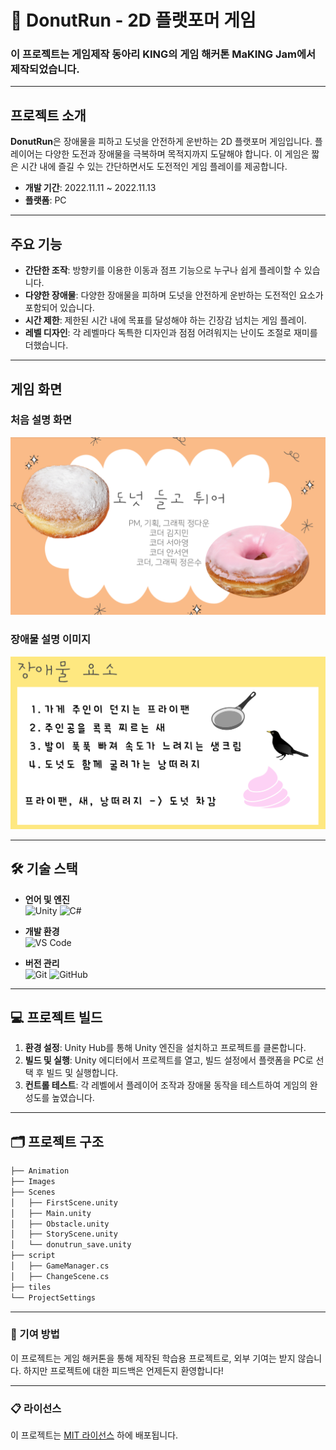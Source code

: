 # 🍩 DonutRun - 2D 플랫포머 게임

### 이 프로젝트는 게임제작 동아리 KING의 게임 해커톤 MaKING Jam에서 제작되었습니다.

---

## 프로젝트 소개

**DonutRun**은 장애물을 피하고 도넛을 안전하게 운반하는 2D 플랫포머 게임입니다. 플레이어는 다양한 도전과 장애물을 극복하며 목적지까지 도달해야 합니다. 이 게임은 짧은 시간 내에 즐길 수 있는 간단하면서도 도전적인 게임 플레이를 제공합니다.

- **개발 기간**: 2022.11.11 ~ 2022.11.13
- **플랫폼**: PC

---

## 주요 기능

- **간단한 조작**: 방향키를 이용한 이동과 점프 기능으로 누구나 쉽게 플레이할 수 있습니다.
- **다양한 장애물**: 다양한 장애물을 피하며 도넛을 안전하게 운반하는 도전적인 요소가 포함되어 있습니다.
- **시간 제한**: 제한된 시간 내에 목표를 달성해야 하는 긴장감 넘치는 게임 플레이.
- **레벨 디자인**: 각 레벨마다 독특한 디자인과 점점 어려워지는 난이도 조절로 재미를 더했습니다.

---

## 게임 화면

### 처음 설명 화면
![처음 설명 화면](https://github.com/jimin-fundamental/DonutRun2/blob/main/images/0.png)

### 장애물 설명 이미지
![장애물 설명 이미지](https://github.com/jimin-fundamental/DonutRun2/blob/main/images/1.png)

---

## 🛠️ 기술 스택

- **언어 및 엔진**  
  ![Unity](https://img.shields.io/badge/Engine-Unity-000000?style=for-the-badge&logo=unity&logoColor=white) 
  ![C#](https://img.shields.io/badge/Language-C%23-239120?style=for-the-badge&logo=csharp&logoColor=white)

- **개발 환경**  
  ![VS Code](https://img.shields.io/badge/IDE-VS%20Code-007ACC?style=for-the-badge&logo=visual-studio-code&logoColor=white)

- **버전 관리**  
  ![Git](https://img.shields.io/badge/Version%20Control-Git-orange?style=for-the-badge&logo=git&logoColor=white) 
  ![GitHub](https://img.shields.io/badge/Repository-GitHub-orange?style=for-the-badge&logo=github&logoColor=white)

---

## 💻 프로젝트 빌드

1. **환경 설정**: Unity Hub를 통해 Unity 엔진을 설치하고 프로젝트를 클론합니다.
2. **빌드 및 실행**: Unity 에디터에서 프로젝트를 열고, 빌드 설정에서 플랫폼을 PC로 선택 후 빌드 및 실행합니다.
3. **컨트롤 테스트**: 각 레벨에서 플레이어 조작과 장애물 동작을 테스트하여 게임의 완성도를 높였습니다.

---

## 🗂️ 프로젝트 구조

```bash
├── Animation
├── Images
├── Scenes
│   ├── FirstScene.unity
│   ├── Main.unity
│   ├── Obstacle.unity
│   ├── StoryScene.unity
│   └── donutrun_save.unity
├── script
│   ├── GameManager.cs
│   ├── ChangeScene.cs
├── tiles
└── ProjectSettings
```

---

### 📝 기여 방법

이 프로젝트는 게임 해커톤을 통해 제작된 학습용 프로젝트로, 외부 기여는 받지 않습니다. 하지만 프로젝트에 대한 피드백은 언제든지 환영합니다!

---

### 📋 라이선스

이 프로젝트는 [MIT 라이선스](LICENSE) 하에 배포됩니다.

